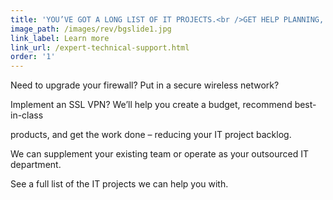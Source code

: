 ```yaml
---
title: 'YOU’VE GOT A LONG LIST OF IT PROJECTS.<br />GET HELP PLANNING, SOURCING AND DOING THE WORK.'
image_path: /images/rev/bgslide1.jpg
link_label: Learn more
link_url: /expert-technical-support.html
order: '1'
---
```



Need to upgrade your firewall? Put in a secure wireless network?&nbsp;

Implement an SSL VPN? We’ll help you create a budget, recommend best-in-class

products, and get the work done – reducing your IT project backlog.

We can supplement your existing team or operate as your outsourced IT department.

See a full list of the IT projects we can help you with.